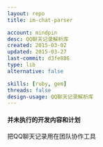 ```yaml
---
layout: repo
title: im-chat-parser

account: mindpin
desc: QQ聊天记录解析库
created: 2015-03-02
updated: 2015-03-27
last-commit: d3fe886
type: lib
alternative: false

skills: [ruby, gem]
threads: false
design-usage: QQ聊天记录解析库
---
```


#### 并未执行的开发内容和计划
把QQ聊天记录用在团队协作工具
